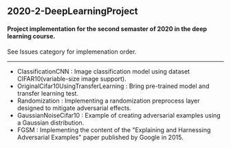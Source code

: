 ## 2020-2-DeepLearningProject   
#### Project implementation for the second semaster of 2020 in the deep learning course.<br>
See Issues category for implemenation order.

---
+ ClassificationCNN : Image classification model using dataset CIFAR10(variable-size image support).   
+ OriginalCifar10UsingTransferLearning : Bring pre-trained model and transfer learning test.    
+ Randomization : Implementing a randomization preprocess layer designed to mitigate adversarial effects.   
+ GaussianNoiseCifar10 : Example of creating adversarial examples using a Gaussian distribution.   
+ FGSM : Implementing the content of the "Explaining and Harnessing Adversarial Examples" paper published by Google in 2015.   
